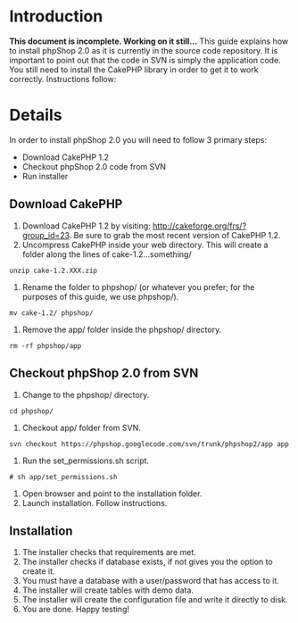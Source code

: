 # Introduction #

**This document is incomplete. Working on it still...**
This guide explains how to install phpShop 2.0 as it is currently in the source code repository.  It is important to point out that the code in SVN is simply the application code.  You still need to install the CakePHP library in order to get it to work correctly.  Instructions follow:


# Details #

In order to install phpShop 2.0 you will need to follow 3 primary steps:
  * Download CakePHP 1.2
  * Checkout phpShop 2.0 code from SVN
  * Run installer

## Download CakePHP ##

  1. Download CakePHP 1.2 by visiting: http://cakeforge.org/frs/?group_id=23.  Be sure to grab the most recent version of CakePHP 1.2.
  1. Uncompress CakePHP inside your web directory.  This will create a folder along the lines of cake-1.2...something/
```
unzip cake-1.2.XXX.zip
```
  1. Rename the folder to phpshop/ (or whatever you prefer; for the purposes of this guide, we use phpshop/).
```
mv cake-1.2/ phpshop/
```
  1. Remove the app/ folder inside the phpshop/ directory.
```
rm -rf phpshop/app
```

## Checkout phpShop 2.0 from SVN ##

  1. Change to the phpshop/ directory.
```
cd phpshop/
```
  1. Checkout app/ folder from SVN.
```
svn checkout https://phpshop.googlecode.com/svn/trunk/phpshop2/app app
```
  1. Run the set\_permissions.sh script.
```
# sh app/set_permissions.sh
```
  1. Open browser and point to the installation folder.
  1. Launch installation.  Follow instructions.

## Installation ##

  1. The installer checks that requirements are met.
  1. The installer checks if database exists, if not gives you the option to create it.
  1. You must have a database with a user/password that has access to it.
  1. The installer will create tables with demo data.
  1. The installer will create the configuration file and write it directly to disk.
  1. You are done.  Happy testing!